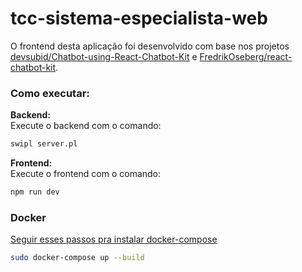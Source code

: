 # tcc-sistema-especialista-web

O frontend desta aplicação foi desenvolvido com base nos projetos [devsubid/Chatbot-using-React-Chatbot-Kit](https://github.com/devsubid/Chatbot-using-React-Chatbot-Kit) e [FredrikOseberg/react-chatbot-kit](https://github.com/FredrikOseberg/react-chatbot-kit).

### Como executar:

**Backend:**  
Execute o backend com o comando:

```bash
swipl server.pl
```

**Frontend:**  
Execute o frontend com o comando:

```bash
npm run dev
```

### Docker

[Seguir esses passos pra instalar docker-compose](https://medium.com/lffintech/how-to-install-docker-and-docker-compose-on-ubuntu-24-04-arm64-without-sudo-b60c33d3c86d)

```bash
sudo docker-compose up --build
```
